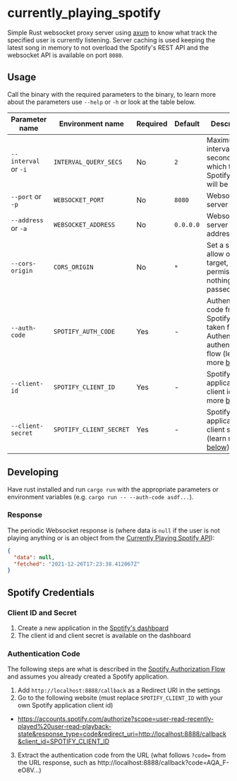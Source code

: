 # currently_playing_spotify

Simple Rust websocket proxy server using [axum](https://crates.io/crates/axum) to know what track the specified user is currently listening. Server caching is used keeping the latest song in memory to not overload the Spotify's REST API and the websocket API is available on port `8080`.

## Usage

Call the binary with the required parameters to the binary, to learn more about the parameters use `--help` or `-h` or look at the table below. 

| Parameter name       | Environment name        | Required | Default   | Description                                                                                                                            |
| -------------------- | ----------------------- | -------- | --------- | -------------------------------------------------------------------------------------------------------------------------------------- |
| `--interval` or `-i` | `INTERVAL_QUERY_SECS`   | No       | `2`       | Maximum interval in seconds which the Spotify API will be called                                                                       |
| `--port` or `-p`     | `WEBSOCKET_PORT`        | No       | `8080`    | Websocket server port                                                                                                                  |
| `--address` or `-a`  | `WEBSOCKET_ADDRESS`     | No       | `0.0.0.0` | Websocket server address                                                                                                               |
| `--cors-origin`      | `CORS_ORIGIN`           | No       | `*`       | Set a single allow origin target, permissive if nothing is passed                                                                      |
| `--auth-code`        | `SPOTIFY_AUTH_CODE`     | Yes      | -         | Authentication code from the Spotify user taken from the Authentication authentication flow (learn more [below](#authentication-code)) |
| `--client-id`        | `SPOTIFY_CLIENT_ID`     | Yes      | -         | Spotify application client id (learn more [below](#client-id-and-secret))                                                              |
| `--client-secret`    | `SPOTIFY_CLIENT_SECRET` | Yes      | -         | Spotify application client secret (learn more [below](#client-id-and-secret))                                                          |

## Developing

Have rust installed and run `cargo run` with the appropriate parameters or environment variables (e.g. `cargo run -- --auth-code asdf...`).

### Response

The periodic Websocket response is (where data is `null` if the user is not playing anything or is an object from the [Currently Playing Spotify API](https://developer.spotify.com/documentation/web-api/reference/#/operations/get-the-users-currently-playing-track)):

```json
{
  "data": null,
  "fetched": "2021-12-26T17:23:38.412067Z"
}
```

## Spotify Credentials

### Client ID and Secret

1. Create a new application in the [Spotify's dashboard](https://developer.spotify.com/dashboard/)
2. The client id and client secret is available on the dashboard

### Authentication Code

The following steps are what is described in the [Spotify Authorization Flow](https://developer.spotify.com/documentation/general/guides/authorization/code-flow/) and assumes you already created a Spotify application.

1. Add `http://localhost:8888/callback` as a Redirect URI in the settings
2. Go to the following website (must replace `SPOTIFY_CLIENT_ID` with your own Spotify application client id)
  * https://accounts.spotify.com/authorize?scope=user-read-recently-played%20user-read-playback-state&response_type=code&redirect_uri=http://localhost:8888/callback&client_id=SPOTIFY_CLIENT_ID
3. Extract the authentication code from the URL (what follows `?code=` from the URL response, such as http://localhost:8888/callback?code=AQA_F-eO8V...)
